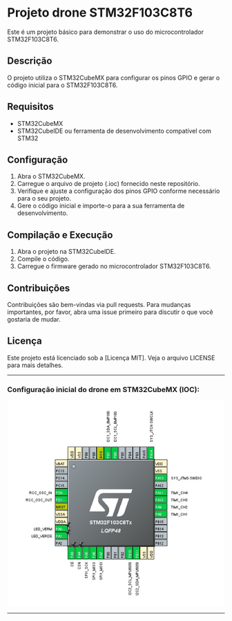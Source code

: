 # Projeto drone STM32F103C8T6

Este é um projeto básico para demonstrar o uso do microcontrolador STM32F103C8T6.

## Descrição

O projeto utiliza o STM32CubeMX para configurar os pinos GPIO e gerar o código inicial para o STM32F103C8T6.

## Requisitos

- STM32CubeMX
- STM32CubeIDE ou ferramenta de desenvolvimento compatível com STM32

## Configuração

1. Abra o STM32CubeMX.
2. Carregue o arquivo de projeto (.ioc) fornecido neste repositório.
3. Verifique e ajuste a configuração dos pinos GPIO conforme necessário para o seu projeto.
4. Gere o código inicial e importe-o para a sua ferramenta de desenvolvimento.

## Compilação e Execução

1. Abra o projeto na STM32CubeIDE.
2. Compile o código.
3. Carregue o firmware gerado no microcontrolador STM32F103C8T6.

## Contribuições

Contribuições são bem-vindas via pull requests. Para mudanças importantes, por favor, abra uma issue primeiro para discutir o que você gostaria de mudar.


## Licença

Este projeto está licenciado sob a [Licença MIT]. Veja o arquivo LICENSE para mais detalhes.

---

### Configuração inicial do drone em STM32CubeMX (IOC):

![Configuração no STM32CubeMX](STM32_config_ioc.jfif)

---
